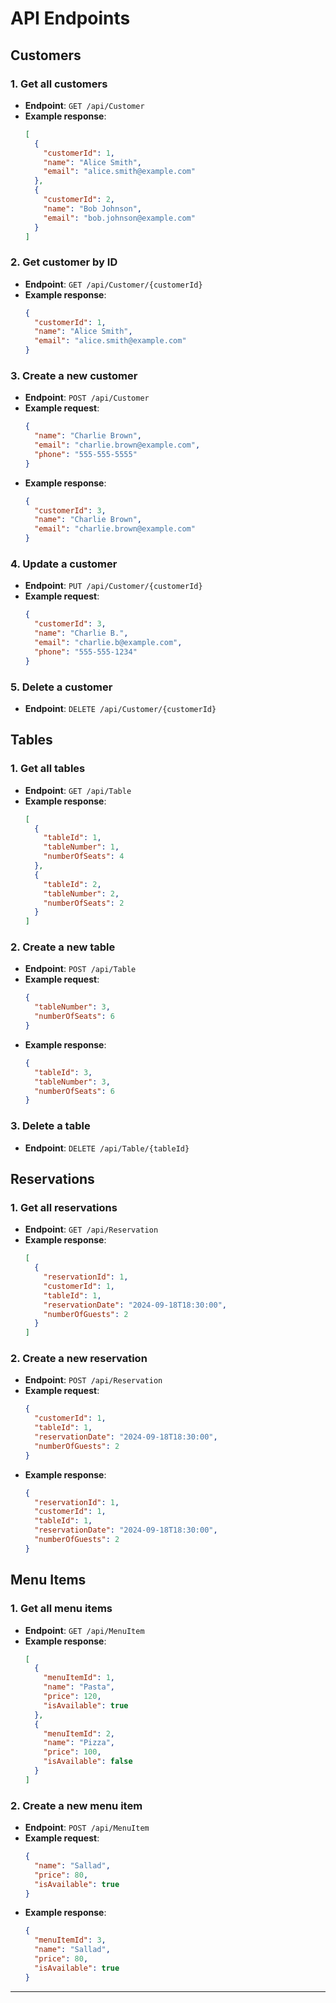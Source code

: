 # API Endpoints

## Customers

### 1. Get all customers
- **Endpoint**: `GET /api/Customer`
- **Example response**:
    ```json
    [
      {
        "customerId": 1,
        "name": "Alice Smith",
        "email": "alice.smith@example.com"
      },
      {
        "customerId": 2,
        "name": "Bob Johnson",
        "email": "bob.johnson@example.com"
      }
    ]
    ```

### 2. Get customer by ID
- **Endpoint**: `GET /api/Customer/{customerId}`
- **Example response**:
    ```json
    {
      "customerId": 1,
      "name": "Alice Smith",
      "email": "alice.smith@example.com"
    }
    ```

### 3. Create a new customer
- **Endpoint**: `POST /api/Customer`
- **Example request**:
    ```json
    {
      "name": "Charlie Brown",
      "email": "charlie.brown@example.com",
      "phone": "555-555-5555"
    }
    ```
- **Example response**:
    ```json
    {
      "customerId": 3,
      "name": "Charlie Brown",
      "email": "charlie.brown@example.com"
    }
    ```

### 4. Update a customer
- **Endpoint**: `PUT /api/Customer/{customerId}`
- **Example request**:
    ```json
    {
      "customerId": 3,
      "name": "Charlie B.",
      "email": "charlie.b@example.com",
      "phone": "555-555-1234"
    }
    ```

### 5. Delete a customer
- **Endpoint**: `DELETE /api/Customer/{customerId}`


## Tables

### 1. Get all tables
- **Endpoint**: `GET /api/Table`
- **Example response**:
    ```json
    [
      {
        "tableId": 1,
        "tableNumber": 1,
        "numberOfSeats": 4
      },
      {
        "tableId": 2,
        "tableNumber": 2,
        "numberOfSeats": 2
      }
    ]
    ```

### 2. Create a new table
- **Endpoint**: `POST /api/Table`
- **Example request**:
    ```json
    {
      "tableNumber": 3,
      "numberOfSeats": 6
    }
    ```
- **Example response**:
    ```json
    {
      "tableId": 3,
      "tableNumber": 3,
      "numberOfSeats": 6
    }
    ```

### 3. Delete a table
- **Endpoint**: `DELETE /api/Table/{tableId}`


## Reservations

### 1. Get all reservations
- **Endpoint**: `GET /api/Reservation`
- **Example response**:
    ```json
    [
      {
        "reservationId": 1,
        "customerId": 1,
        "tableId": 1,
        "reservationDate": "2024-09-18T18:30:00",
        "numberOfGuests": 2
      }
    ]
    ```

### 2. Create a new reservation
- **Endpoint**: `POST /api/Reservation`
- **Example request**:
    ```json
    {
      "customerId": 1,
      "tableId": 1,
      "reservationDate": "2024-09-18T18:30:00",
      "numberOfGuests": 2
    }
    ```
- **Example response**:
    ```json
    {
      "reservationId": 1,
      "customerId": 1,
      "tableId": 1,
      "reservationDate": "2024-09-18T18:30:00",
      "numberOfGuests": 2
    }
    ```


## Menu Items

### 1. Get all menu items
- **Endpoint**: `GET /api/MenuItem`
- **Example response**:
    ```json
    [
      {
        "menuItemId": 1,
        "name": "Pasta",
        "price": 120,
        "isAvailable": true
      },
      {
        "menuItemId": 2,
        "name": "Pizza",
        "price": 100,
        "isAvailable": false
      }
    ]
    ```

### 2. Create a new menu item
- **Endpoint**: `POST /api/MenuItem`
- **Example request**:
    ```json
    {
      "name": "Sallad",
      "price": 80,
      "isAvailable": true
    }
    ```
- **Example response**:
    ```json
    {
      "menuItemId": 3,
      "name": "Sallad",
      "price": 80,
      "isAvailable": true
    }
    ```

---

